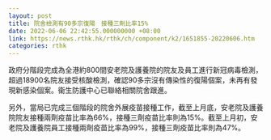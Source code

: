 ```yaml
---
layout: post
title: 院舍檢測有90多宗復陽　接種三劑比率15%
date: 2022-06-06 22:42:55.000000000 +08:00
link: https://news.rthk.hk/rthk/ch/component/k2/1651855-20220606.htm
categories: rthk
---
```


政府分階段完成為全港約800間安老院及護養院的院友及員工進行新冠病毒檢測，超過18900名院友接受核酸檢測，確認90多宗沒有傳染性的復陽個案，未再有發現新感染個案。衞生防護中心已聯絡相關院舍跟進。
 
另外，當局已完成三個階段的院舍外展疫苗接種工作，截至上月底，安老院及護養院院友接種兩劑疫苗比率為66%，接種三劑疫苗比率則為15%。截至上月初，安老院及護養院員工接種兩劑疫苗比率為99%，接種三劑疫苗比率則為47%。
